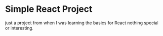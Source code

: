 # Simple React Project
just a project from when I was learning the basics for React nothing special or interesting.
